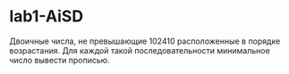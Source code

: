 # lab1-AiSD
Двоичные числа, не превышающие 102410 расположенные в порядке возрастания. Для каждой такой последовательности минимальное число вывести прописью.
